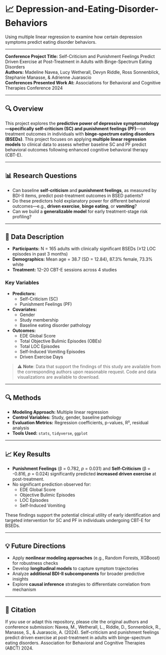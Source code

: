 # 📈 Depression-and-Eating-Disorder-Behaviors
Using multiple linear regression to examine how certain depression symptoms predict eating disorder behaviors.

---

**Conference Project Title:** Self-Criticism and Punishment Feelings Predict Driven Exercise at Post-Treatment in Adults with Binge-Spectrum Eating Disorders  
**Authors:** Madeline Navea, Lucy Wetherall, Devyn Riddle, Ross Sonnenblick, Stephanie Manasse, & Adrienne Juarascio  
**Conferences Presented Work At:** Associations for Behavioral and Cognitive Therapies Conference 2024

---

## 🔍 Overview

This project explores the **predictive power of depressive symptomatology—specifically self-criticism (SC) and punishment feelings (PF)**—on treatment outcomes in individuals with **binge-spectrum eating disorders (BSEDs)**. This project focuses on applying **multiple linear regression models** to clinical data to assess whether baseline SC and PF predict behavioral outcomes following enhanced cognitive behavioral therapy (CBT-E).

---

## 📊 Research Questions

- Can baseline **self-criticism** and **punishment feelings**, as measured by BDI-II items, predict post-treatment outcomes in BSED patients?
- Do these predictors hold explanatory power for different behavioral outcomes—e.g., **driven exercise**, **binge eating**, or **vomiting**?
- Can we build a **generalizable model** for early treatment-stage risk profiling?

---

## 🧠 Data Description

- **Participants:** N = 165 adults with clinically significant BSEDs (≥12 LOC episodes in past 3 months)
- **Demographics:** Mean age = 38.7 (SD = 12.84), 87.3% female, 73.3% white
- **Treatment:** 12–20 CBT-E sessions across 4 studies

### Key Variables

- **Predictors:**
  - Self-Criticism (SC)
  - Punishment Feelings (PF)
- **Covariates:**
  - Gender
  - Study membership
  - Baseline eating disorder pathology
- **Outcomes:**
  - EDE Global Score
  - Total Objective Bulimic Episodes (OBEs)
  - Total LOC Episodes
  - Self-Induced Vomiting Episodes
  - Driven Exercise Days

> ⚠️ **Note**: Data that support the findings of this study are available from the corresponding authors upon reasonable request. Code and data visualizations are available to download.

---

## 🔍 Methods

- **Modeling Approach:** Multiple linear regression
- **Control Variables:** Study, gender, baseline pathology
- **Evaluation Metrics:** Regression coefficients, p-values, R², residual analysis
- **Tools Used:** `stats`, `tidyverse`, `ggplot`

---

## 📈 Key Results

- **Punishment Feelings** (β = 0.782, *p* = 0.031) and **Self-Criticism** (β = -0.816, *p* = 0.024) significantly predicted **increased driven exercise** at post-treatment.
- No significant prediction observed for:
  - EDE Global Score
  - Objective Bulimic Episodes
  - LOC Episodes
  - Self-Induced Vomiting

These findings support the potential clinical utility of early identification and targeted intervention for SC and PF in individuals undergoing CBT-E for BSEDs.

---

## 💡 Future Directions

- Apply **nonlinear modeling approaches** (e.g., Random Forests, XGBoost) for robustness checks
- Develop **longitudinal models** to capture symptom trajectories
- Analyze **additional BDI-II subcomponents** for broader predictive insights
- Explore **causal inference** strategies to differentiate correlation from mechanism

---

## 📜 Citation

If you use or adapt this repository, please cite the original authors and conference submission:
Navea, M., Wetherall, L., Riddle, D., Sonnenblick, R., Manasse, S., & Juarascio, A. (2024). Self-criticism and punishment feelings predict driven exercise at post-treatment in adults with binge-spectrum eating disorders. Association for Behavioral and Cognitive Therapies (ABCT) 2024.
